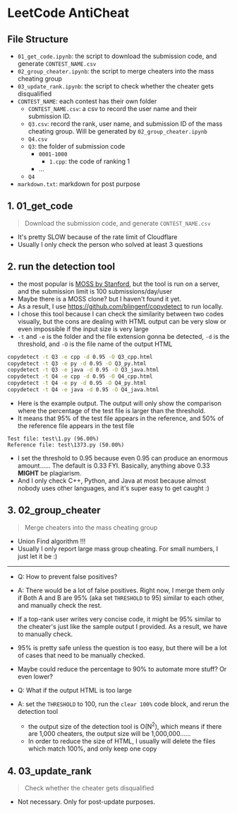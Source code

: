 # LeetCode AntiCheat

## File Structure
* `01_get_code.ipynb`: the script to download the submission code, and generate `CONTEST_NAME.csv`
* `02_group_cheater.ipynb`: the script to merge cheaters into the mass cheating group
* `03_update_rank.ipynb`: the script to check whether the cheater gets disqualified
* `CONTEST_NAME`: each contest has their own folder
  * `CONTEST_NAME.csv`: a csv to record the user name and their submission ID.
  * `Q3.csv`: record the rank, user name, and submission ID of the mass cheating group. Will be generated by `02_group_cheater.ipynb`
  * `Q4.csv`
  * `Q3`: the folder of submission code
    * `0001-1000`
      * `1.cpp`: the code of ranking 1
    * ...
  * `Q4` 
* `markdown.txt`: markdown for post purpose 


## 1. 01_get_code
> Download the submission code, and generate `CONTEST_NAME.csv`
* It's pretty SLOW because of the rate limit of Cloudflare
* Usually I only check the person who solved at least 3 questions

## 2. run the detection tool
* the most popular is [MOSS by Stanford](https://theory.stanford.edu/~aiken/moss/), but the tool is run on a server, and the submission limit is 100 submissions/day/user
* Maybe there is a MOSS clone? but I haven't found it yet.
* As a result, I use https://github.com/blingenf/copydetect to run locally.
* I chose this tool because I can check the similarity between two codes visually, but the cons are dealing with HTML output can be very slow or even impossible if the input size is very large
* `-t` and `-e` is the folder and the file extension gonna be detected,  `-d` is the threshold, and `-O` is the file name of the output HTML
```bash
copydetect -t Q3 -e cpp -d 0.95 -O Q3_cpp.html
copydetect -t Q3 -e py -d 0.95 -O Q3_py.html
copydetect -t Q3 -e java -d 0.95 -O Q3_java.html
copydetect -t Q4 -e cpp -d 0.95 -O Q4_cpp.html
copydetect -t Q4 -e py -d 0.95 -O Q4_py.html
copydetect -t Q4 -e java -d 0.95 -O Q4_java.html
```
* Here is the example output. The output will only show the comparison where the percentage of the test file is larger than the threshold.
* It means that 95% of the test file appears in the reference, and 50% of the reference file appears in the test file
```
Test file: test\1.py (96.00%)
Reference file: test\1373.py (50.00%)
```
* I set the threshold to 0.95 because even 0.95 can produce an enormous amount...... The default is 0.33 FYI. Basically, anything above 0.33 **MIGHT** be plagiarism.
* And I only check C++, Python, and Java at most because almost nobody uses other languages, and it's super easy to get caught :)

## 3. 02_group_cheater
> Merge cheaters into the mass cheating group
* Union Find algorithm !!!
* Usually I only report large mass group cheating. For small numbers, I just let it be :)
---
* Q: How to prevent false positives?
* A: There would be a lot of false positives. Right now, I merge them only if Both A and B are 95% (aka set `THRESHOLD` to 95) similar to each other, and manually check the rest.
* If a top-rank user writes very concise code, it might be 95% similar to the cheater's just like the sample output I provided. As a result, we have to manually check.
* 95% is pretty safe unless the question is too easy, but there will be a lot of cases that need to be manually checked.
* Maybe could reduce the percentage to 90% to automate more stuff? Or even lower?

* Q: What if the output HTML is too large
* A: set the `THRESHOLD` to 100, run the `clear 100%` code block, and rerun the detection tool
  * the output size of the detection tool is O(N<sup>2</sup>), which means if there are 1,000 cheaters, the output size will be 1,000,000......
  * In order to reduce the size of HTML, I usually will delete the files which match 100%, and only keep one copy

## 4. 03_update_rank
> Check whether the cheater gets disqualified
* Not necessary. Only for post-update purposes.

